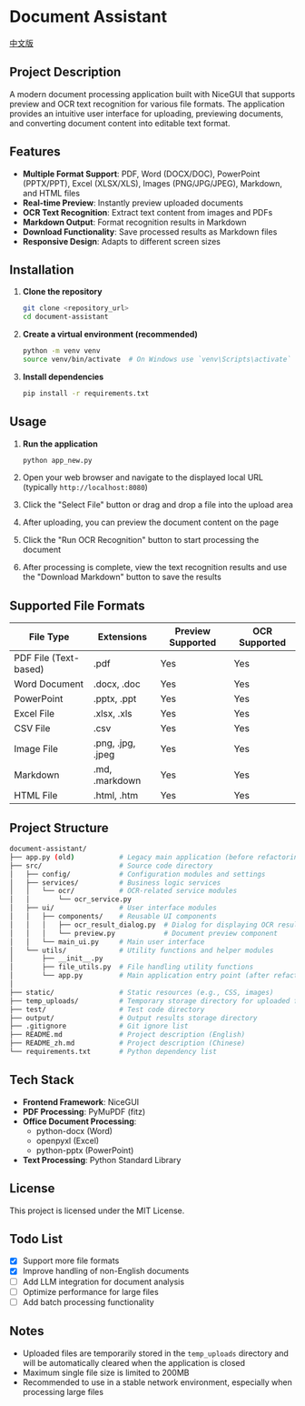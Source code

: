 # Document Assistant

[中文版](README_zh.md)

## Project Description

A modern document processing application built with NiceGUI that supports preview and OCR text recognition for various file formats. The application provides an intuitive user interface for uploading, previewing documents, and converting document content into editable text format.

## Features

- **Multiple Format Support**: PDF, Word (DOCX/DOC), PowerPoint (PPTX/PPT), Excel (XLSX/XLS), Images (PNG/JPG/JPEG), Markdown, and HTML files
- **Real-time Preview**: Instantly preview uploaded documents
- **OCR Text Recognition**: Extract text content from images and PDFs
- **Markdown Output**: Format recognition results in Markdown
- **Download Functionality**: Save processed results as Markdown files
- **Responsive Design**: Adapts to different screen sizes

## Installation

1. **Clone the repository**

    ```bash
    git clone <repository_url>
    cd document-assistant
    ```

2. **Create a virtual environment (recommended)**

    ```bash
    python -m venv venv
    source venv/bin/activate  # On Windows use `venv\Scripts\activate`
    ```

3. **Install dependencies**

    ```bash
    pip install -r requirements.txt
    ```

## Usage

1. **Run the application**

    ```bash
    python app_new.py
    ```

2. Open your web browser and navigate to the displayed local URL (typically `http://localhost:8080`)

3. Click the "Select File" button or drag and drop a file into the upload area

4. After uploading, you can preview the document content on the page

5. Click the "Run OCR Recognition" button to start processing the document

6. After processing is complete, view the text recognition results and use the "Download Markdown" button to save the results

## Supported File Formats

| File Type           | Extensions         | Preview Supported | OCR Supported |
|---------------------|--------------------|-------------------|---------------|
| PDF File (Text-based)| .pdf              | Yes               | Yes           |
| Word Document       | .docx, .doc        | Yes               | Yes           |
| PowerPoint          | .pptx, .ppt        | Yes               | Yes           |
| Excel File          | .xlsx, .xls        | Yes               | Yes           |
| CSV File            | .csv               | Yes               | Yes           |
| Image File          | .png, .jpg, .jpeg  | Yes               | Yes           |
| Markdown            | .md, .markdown     | Yes               | Yes           |
| HTML File           | .html, .htm        | Yes               | Yes           |

## Project Structure

```sh
document-assistant/
├── app.py (old)           # Legacy main application (before refactoring)
├── src/                   # Source code directory
│   ├── config/            # Configuration modules and settings
│   ├── services/          # Business logic services
│   │   └── ocr/           # OCR-related service modules
│   │       └── ocr_service.py
│   ├── ui/                # User interface modules
│   │   ├── components/    # Reusable UI components
│   │   │   ├── ocr_result_dialog.py  # Dialog for displaying OCR results
│   │   │   └── preview.py            # Document preview component
│   │   └── main_ui.py     # Main user interface
│   └── utils/             # Utility functions and helper modules
│       ├── __init__.py
│       ├── file_utils.py  # File handling utility functions
│       └── app.py         # Main application entry point (after refactoring)
│
├── static/                # Static resources (e.g., CSS, images)
├── temp_uploads/          # Temporary storage directory for uploaded files
├── test/                  # Test code directory
├── output/                # Output results storage directory
├── .gitignore             # Git ignore list
├── README.md              # Project description (English)
├── README_zh.md           # Project description (Chinese)
└── requirements.txt       # Python dependency list

```

## Tech Stack

- **Frontend Framework**: NiceGUI  
- **PDF Processing**: PyMuPDF (fitz)  
- **Office Document Processing**:
  - python-docx (Word)  
  - openpyxl (Excel)  
  - python-pptx (PowerPoint)  
- **Text Processing**: Python Standard Library

## License

This project is licensed under the MIT License.

## Todo List

- [x] Support more file formats
- [x] Improve handling of non-English documents
- [ ] Add LLM integration for document analysis
- [ ] Optimize performance for large files
- [ ] Add batch processing functionality

## Notes

- Uploaded files are temporarily stored in the `temp_uploads` directory and will be automatically cleared when the application is closed
- Maximum single file size is limited to 200MB
- Recommended to use in a stable network environment, especially when processing large files